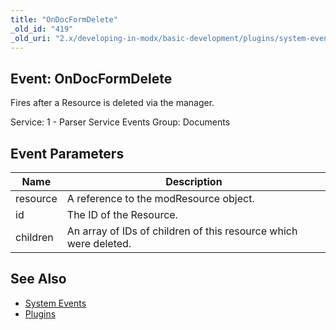 ```yaml
---
title: "OnDocFormDelete"
_old_id: "419"
_old_uri: "2.x/developing-in-modx/basic-development/plugins/system-events/ondocformdelete"
---
```


## Event: OnDocFormDelete

Fires after a Resource is deleted via the manager.

Service: 1 - Parser Service Events 
Group: Documents

## Event Parameters

| Name     | Description                                                      |
| -------- | ---------------------------------------------------------------- |
| resource | A reference to the modResource object.                           |
| id       | The ID of the Resource.                                          |
| children | An array of IDs of children of this resource which were deleted. |

## See Also

- [System Events](extending-modx/plugins/system-events "System Events")
- [Plugins](extending-modx/plugins "Plugins")